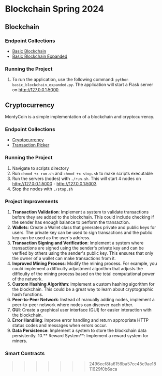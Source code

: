 # Blockchain Spring 2024

## Blockchain 
### Endpoint Collections 
  - [Basic Blockchain](https://nobles-blockchain.postman.co/workspace/New-Team-Workspace~6ee04c91-09b2-4066-a420-2d5e83667e0d/collection/24854847-a4059b9c-1111-4056-82e7-6c845caf1603?action=share&creator=24854847)
  - [Basic Blockchain Expanded](https://nobles-blockchain.postman.co/workspace/New-Team-Workspace~6ee04c91-09b2-4066-a420-2d5e83667e0d/collection/24854847-852421c2-4abb-4502-a0cf-e8117949fb49?action=share&creator=24854847)

### Running the Project
1. To run the application, use the following command: ```python basic_blockchain_expanded.py```. The application will start a Flask server on http://127.0.0.1:5000.
## Cryptocurrency

MontyCoin is a simple implementation of a blockchain and cryptocurrency.

### Endpoint Collections
  - [Cryptocurrency](https://nobles-blockchain.postman.co/workspace/New-Team-Workspace~6ee04c91-09b2-4066-a420-2d5e83667e0d/collection/24854847-5aaeccc5-c743-4bf6-a1a2-5f3ec30ad654?action=share&creator=24854847)
  - [Transaction Picker](https://nobles-blockchain.postman.co/workspace/Blockchain~6ee04c91-09b2-4066-a420-2d5e83667e0d/collection/31591599-4b3fe1aa-9f86-41a1-9705-ac6bd2beabe5?action=share&creator=24854847)

### Running the Project
1. Navigate to scripts directory
2. Run ```chmod +x run.sh``` and ```chmod +x stop.sh``` to make scripts executable
3. Run the servers (nodes) with ```./run.sh```. This will start 4 nodes on http://127.0.0.1:5000 - http://127.0.0.1:5003
4. Stop the nodes with  ```./stop.sh```

### Project Improvements
1. **Transaction Validation**:  Implement a system to validate transactions before they are added to the blockchain. This could include checking if the sender has enough balance to perform the transaction.
2. **Wallets**: Create a Wallet class that generates private and public keys for users. The private key can be used to sign transactions and the public key can be used as the user's address.
3. **Transaction Signing and Verification**: Implement a system where transactions are signed using the sender's private key and can be verified by others using the sender's public key. This ensures that only the owner of a wallet can make transactions from it.
4. **Improved Mining Process**: Modify the mining process. For example, you could implement a difficulty adjustment algorithm that adjusts the difficulty of the mining process based on the total computational power of the network.
5. **Custom Hashing Algorithm**: Implement a custom hashing algorithm for the blockchain. This could be a great way to learn about cryptographic hash functions.
6. **Peer-to-Peer Network**: Instead of manually adding nodes, implement a peer-to-peer network where nodes can discover each other.
7. **GUI**: Create a graphical user interface (GUI) for easier interaction with the blockchain.
8. **Error Handling**: Improve error handling and return appropriate HTTP status codes and messages when errors occur.
9. **Data Persistence**: Implement a system to store the blockchain data persistently.
10.** Reward System**: Implement a reward system for miners.

### Smart Contracts
>>>>>>> 2496eef8fa6156ba57cc45c9ae1811629f0b6aca
